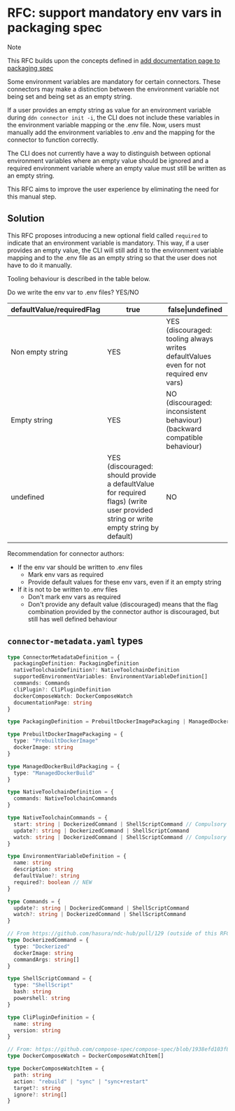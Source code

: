 # RFC: support mandatory env vars in packaging spec

> [!NOTE]
> This RFC builds upon the concepts defined in [add documentation page to packaging spec](./0007-packaging-documentation-page.md)

Some environment variables are mandatory for certain connectors. These connectors may make a distinction
between the environment variable not being set and being set as an empty string.

If a user provides an empty string as value for an environment variable during `ddn connector init -i`, the
CLI does not include these variables in the environment variable mapping or the .env file. Now, users must manually
add the environment variables to .env and the mapping for the connector to function correctly.

The CLI does not currently have a way to distinguish between optional environment variables where an empty value
should be ignored and a required environment variable where an empty value must still be written as an empty string.

This RFC aims to improve the user experience by eliminating the need for this manual step.

## Solution

This RFC proposes introducing a new optional field called `required` to indicate that an environment variable is mandatory. This way, if a user provides an empty value, the CLI will still add it to the environment variable mapping and to the
.env file as an empty string so that the user does not have to do it manually.

Tooling behaviour is described in the table below.

Do we write the env var to .env files? YES/NO

| defaultValue/requiredFlag | true                                                                                                                                | false\|undefined                                                                       |
| ------------------------- | ----------------------------------------------------------------------------------------------------------------------------------- | -------------------------------------------------------------------------------------- |
| Non empty string          | YES                                                                                                                                 | YES (discouraged: tooling always writes defaultValues even for not required env vars) |
| Empty string              | YES                                                                                                                                 | NO (discouraged: inconsistent behaviour) (backward compatible behaviour)           |
| undefined                 | YES (discouraged: should provide a defaultValue for required flags) (write user provided string or write empty string by default) | NO                                                                                     |

Recommendation for connector authors:
- If the env var should be written to .env files
   - Mark env vars as required
   - Provide default values for these env vars, even if it an empty string
- If it is not to be written to .env files
   - Don't mark env vars as required
   - Don't provide any default value
(discouraged) means that the flag combination provided by the connector author is discouraged, but still has well defined behaviour



## `connector-metadata.yaml` types

```typescript
type ConnectorMetadataDefinition = {
  packagingDefinition: PackagingDefinition
  nativeToolchainDefinition?: NativeToolchainDefinition
  supportedEnvironmentVariables: EnvironmentVariableDefinition[]
  commands: Commands
  cliPlugin?: CliPluginDefinition
  dockerComposeWatch: DockerComposeWatch
  documentationPage: string
}

type PackagingDefinition = PrebuiltDockerImagePackaging | ManagedDockerBuildPackaging

type PrebuiltDockerImagePackaging = {
  type: "PrebuiltDockerImage"
  dockerImage: string
}

type ManagedDockerBuildPackaging = {
  type: "ManagedDockerBuild"
}

type NativeToolchainDefinition = {
  commands: NativeToolchainCommands
}

type NativeToolchainCommands = {
  start: string | DockerizedCommand | ShellScriptCommand // Compulsory
  update?: string | DockerizedCommand | ShellScriptCommand
  watch: string | DockerizedCommand | ShellScriptCommand // Compulsory
}

type EnvironmentVariableDefinition = {
  name: string
  description: string
  defaultValue?: string
  required?: boolean // NEW
}

type Commands = {
  update?: string | DockerizedCommand | ShellScriptCommand
  watch?: string | DockerizedCommand | ShellScriptCommand
}

// From https://github.com/hasura/ndc-hub/pull/129 (outside of this RFC)
type DockerizedCommand = {
  type: "Dockerized"
  dockerImage: string
  commandArgs: string[]
}

type ShellScriptCommand = {
  type: "ShellScript"
  bash: string
  powershell: string
}

type CliPluginDefinition = {
  name: string
  version: string
}

// From: https://github.com/compose-spec/compose-spec/blob/1938efd103f8e0817ca90e5f15177ec0317bbaf8/schema/compose-spec.json#L455
type DockerComposeWatch = DockerComposeWatchItem[]

type DockerComposeWatchItem = {
  path: string
  action: "rebuild" | "sync" | "sync+restart"
  target?: string
  ignore?: string[]
}
```
